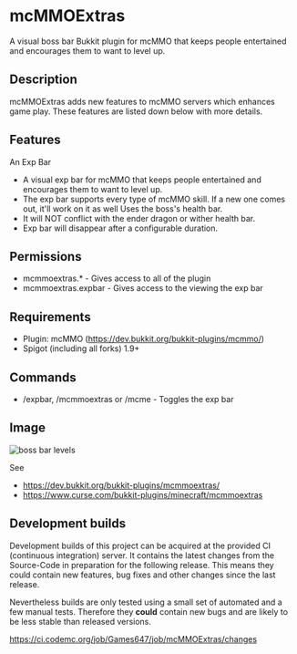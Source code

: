 # mcMMOExtras

A visual boss bar Bukkit plugin for mcMMO that keeps people entertained and encourages them to want to level up.

## Description

mcMMOExtras adds new features to mcMMO servers which enhances game play. These features are listed down 
below with more details.

## Features

An Exp Bar

* A visual exp bar for mcMMO that keeps people entertained and encourages them to want to level up.
* The exp bar supports every type of mcMMO skill. If a new one comes out, it'll work on it as well
    Uses the boss's health bar.
* It will NOT conflict with the ender dragon or wither health bar.
* Exp bar will disappear after a configurable duration.

## Permissions

* mcmmoextras.* - Gives access to all of the plugin
* mcmmoextras.expbar - Gives access to the viewing the exp bar

## Requirements

* Plugin: mcMMO (https://dev.bukkit.org/bukkit-plugins/mcmmo/)
* Spigot (including all forks) 1.9+

## Commands

* /expbar, /mcmmoextras or /mcme - Toggles the exp bar

## Image

![boss bar levels](https://media-elerium.cursecdn.com/attachments/210/15/bar.png)

See
* https://dev.bukkit.org/bukkit-plugins/mcmmoextras/
* https://www.curse.com/bukkit-plugins/minecraft/mcmmoextras

## Development builds

Development builds of this project can be acquired at the provided CI (continuous integration) server. It contains the
latest changes from the Source-Code in preparation for the following release. This means they could contain new
features, bug fixes and other changes since the last release.

Nevertheless builds are only tested using a small set of automated and a few manual tests. Therefore they **could**
contain new bugs and are likely to be less stable than released versions.

https://ci.codemc.org/job/Games647/job/mcMMOExtras/changes
